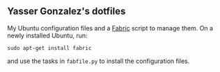 Yasser Gonzalez's dotfiles
--------------------------

My Ubuntu configuration files and a [Fabric](http://www.fabfile.org/)
script to manage them. On a newly installed Ubuntu, run:

```
sudo apt-get install fabric
```

and use the tasks in `fabfile.py` to install the configuration files.
